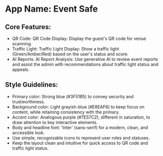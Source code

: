 # **App Name**: Event Safe

## Core Features:

- QR Code: QR Code Display: Display the guest's QR code for venue scanning.
- Traffic Light: Traffic Light Display: Show a traffic light (Green/Amber/Red) based on the user's status and score.
- AI Reports: AI Report Analysis: Use generative AI to review event reports and assist the admin with recommendations about traffic light status and appeals.

## Style Guidelines:

- Primary color: Strong blue (#3F51B5) to convey security and trustworthiness.
- Background color: Light grayish-blue (#E8EAF6) to keep focus on content, while retaining consistency with the primary.
- Accent color: Analogous purple (#7E57C2), different in saturation, to draw attention to key interactive elements.
- Body and headline font: 'Inter' (sans-serif) for a modern, clean, and accessible look.
- Use simple, recognizable icons to represent user roles and statuses.
- Keep the layout clean and intuitive for quick access to QR code and traffic light status.